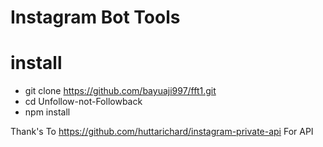 # Instagram Bot Tools

# install

* git clone https://github.com/bayuaji997/fft1.git
* cd Unfollow-not-Followback
* npm install

Thank's To https://github.com/huttarichard/instagram-private-api For API
